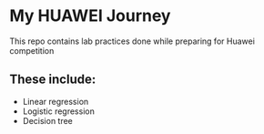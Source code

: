 # My HUAWEI Journey
This repo contains lab practices done while preparing for Huawei competition
## These include:
- Linear regression
- Logistic regression
- Decision tree
